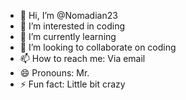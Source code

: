 - 👋 Hi, I’m @Nomadian23
- 👀 I’m interested in coding
- 🌱 I’m currently learning
- 💞️ I’m looking to collaborate on coding
- 📫 How to reach me: Via email
- 😄 Pronouns: Mr.
- ⚡ Fun fact: Little bit crazy

<!---
Nomadian23/Nomadian23 is a ✨ special ✨ repository because its `README.md` (this file) appears on your GitHub profile.
You can click the Preview link to take a look at your changes.
--->
